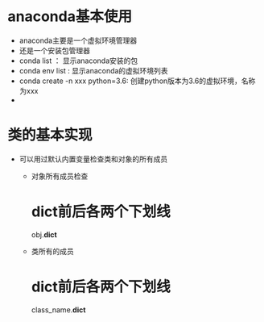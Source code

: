 # anaconda基本使用
- anaconda主要是一个虚拟环境管理器
- 还是一个安装包管理器
- conda list ： 显示anaconda安装的包
- conda env list : 显示anaconda的虚拟环境列表
- conda create -n xxx python=3.6: 创建python版本为3.6的虚拟环境，名称为xxx
- 



# 类的基本实现 
- 可以用过默认内置变量检查类和对象的所有成员
    - 对象所有成员检查
        
        # dict前后各两个下划线
        obj.__dict__
        
    - 类所有的成员
    
        # dict前后各两个下划线
        class_name.__dict__